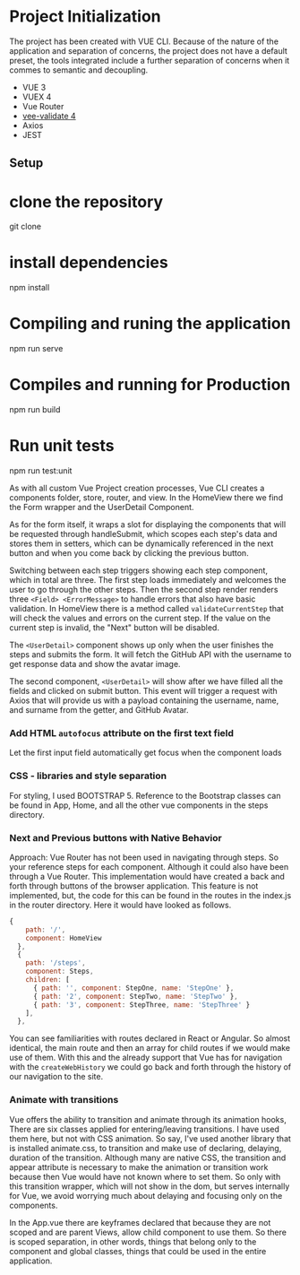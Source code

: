 # Project Initialization

The project has been created with VUE CLI.
Because of the nature of the application and separation of concerns, the project does not have a default preset, the tools integrated include a further separation of concerns when it commes to semantic and decoupling.

- VUE 3
- VUEX 4
- Vue Router
- [vee-validate 4](https://vee-validate.logaretm.com/v4/)
- Axios
- JEST


## Setup

# clone the repository
git clone

# install dependencies
npm install

# Compiling and runing the application
npm run serve

# Compiles and running for Production
npm run build

# Run unit tests
npm run test:unit


As with all custom Vue Project creation processes, Vue CLI creates a components folder, store, router, and view.
In the HomeView there we find the Form wrapper and the UserDetail Component.

As for the form itself, it wraps a slot for displaying the components that will be requested through handleSubmit, which scopes each step's data and stores them in setters, which can be dynamically referenced in the next button and when you come back by clicking the previous button.

Switching between each step triggers showing each step component, which in total are three. The first step loads immediately and welcomes the user to go through the other steps. Then the second step render renders three `<Field> <ErrorMessage>` to handle errors that also have basic validation.
In HomeView there is a method called `validateCurrentStep` that will check the values and errors on the current step. If the value on the current step is invalid, the "Next" button will be disabled.


The `<UserDetail>` component shows up only when the user finishes the steps and submits the form. It will fetch the GitHub API with the username to get response data and show the avatar image.

The second component, `<UserDetail>` will show after we have filled all the fields and clicked on submit button. This event will trigger a request with Axios that will provide us with a payload containing the username, name, and surname from the getter, and GitHub Avatar.

### Add HTML `autofocus` attribute on the first text field

Let the first input field automatically get focus when the component loads


### CSS - libraries and style separation

For styling, I used BOOTSTRAP 5. Reference to the Bootstrap classes can be found in App, Home, and all the other vue components in the steps directory.


### Next and Previous buttons with Native Behavior

Approach: Vue Router has not been used in navigating through steps. So your reference steps for each component. Although it could also have been through a Vue Router. This implementation would have created a back and forth through buttons of the browser application. This feature is not implemented, but, the code for this can be found in the routes in the index.js in the router directory.
Here it would have looked as follows.
```js
{
    path: '/',
    component: HomeView
  },
  {
    path: '/steps',
    component: Steps,
    children: [
      { path: '', component: StepOne, name: 'StepOne' },
      { path: '2', component: StepTwo, name: 'StepTwo' },
      { path: '3', component: StepThree, name: 'StepThree' }
    ],
  },
```


You can see familiarities with routes declared in React or Angular. So almost identical, the main route and then an array for child routes if we would make use of them.
With this and the already support that Vue has for navigation with the `createWebHistory` we could go back and forth through the history of our navigation to the site.

### Animate with transitions

Vue offers the ability to transition and animate through its animation hooks, There are six classes applied for entering/leaving transitions. I have used them here, but not with CSS animation. So say, I've used another library that is installed animate.css, to transition and make use of declaring, delaying, duration of the transition. Although many are native CSS, the transition and appear attribute is necessary to make the animation or transition work because then Vue would have not known where to set them. So only with this transition wrapper, which will not show in the dom, but serves internally for Vue, we avoid worrying much about delaying and focusing only on the components.

In the App.vue there are keyframes declared that because they are not scoped and are parent Views, allow child component to use them. So there is scoped separation, in other words, things that belong only to the component and global classes, things that could be used in the entire application.


